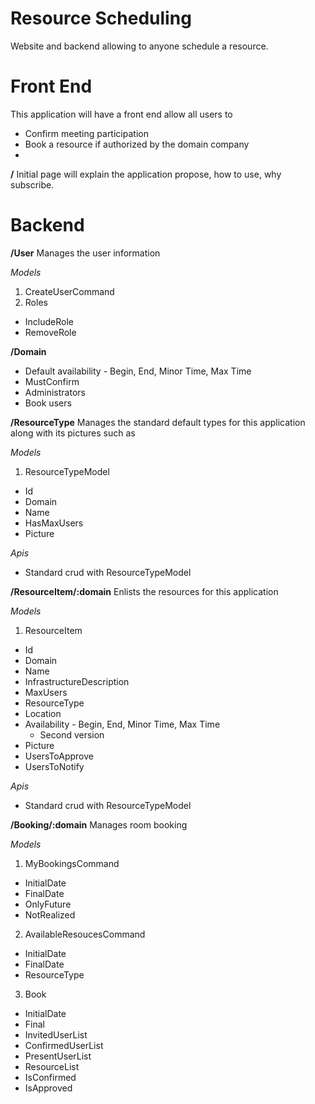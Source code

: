 # Resource Scheduling

Website and backend allowing to anyone schedule a resource.

# Front End

This application will have a front end allow all users to

- Confirm meeting participation
- Book a resource if authorized by the domain company
-

**/**
Initial page will explain the application propose, how to use, why subscribe.

# Backend

**/User**
Manages the user information

_Models_

1. CreateUserCommand
2. Roles

- IncludeRole
- RemoveRole

**/Domain**

- Default availability - Begin, End, Minor Time, Max Time
- MustConfirm
- Administrators
- Book users

**/ResourceType**
Manages the standard default types for this application along with its pictures such as

_Models_

1. ResourceTypeModel

- Id
- Domain
- Name
- HasMaxUsers
- Picture

_Apis_

- Standard crud with ResourceTypeModel

**/ResourceItem/:domain**
Enlists the resources for this application

_Models_

1. ResourceItem

- Id
- Domain
- Name
- InfrastructureDescription
- MaxUsers
- ResourceType
- Location
- Availability - Begin, End, Minor Time, Max Time
  - Second version
- Picture
- UsersToApprove
- UsersToNotify

_Apis_

- Standard crud with ResourceTypeModel

**/Booking/:domain**
Manages room booking

_Models_

1. MyBookingsCommand

- InitialDate
- FinalDate
- OnlyFuture
- NotRealized

2. AvailableResoucesCommand

- InitialDate
- FinalDate
- ResourceType

3. Book

- InitialDate
- Final
- InvitedUserList
- ConfirmedUserList
- PresentUserList
- ResourceList
- IsConfirmed
- IsApproved
